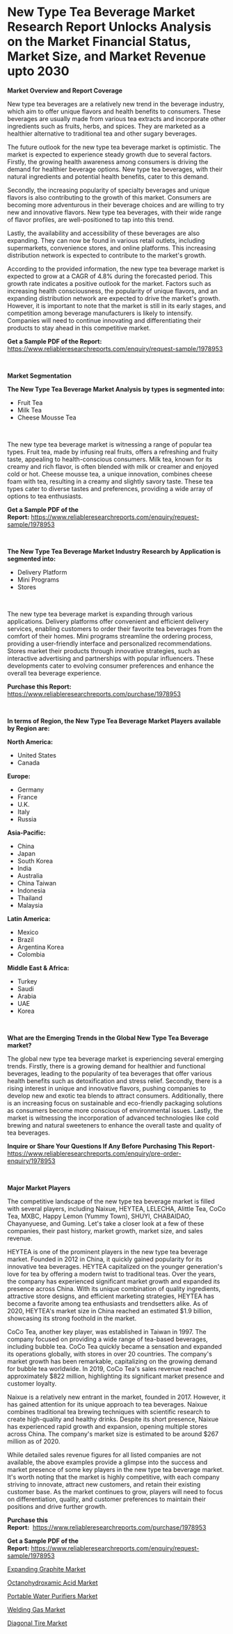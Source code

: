 <p><h1>New Type Tea Beverage Market Research Report Unlocks Analysis on the Market Financial Status, Market Size, and Market Revenue upto 2030</h1></p><p><strong>Market Overview and Report Coverage</strong></p>
<p><p>New type tea beverages are a relatively new trend in the beverage industry, which aim to offer unique flavors and health benefits to consumers. These beverages are usually made from various tea extracts and incorporate other ingredients such as fruits, herbs, and spices. They are marketed as a healthier alternative to traditional tea and other sugary beverages.</p><p>The future outlook for the new type tea beverage market is optimistic. The market is expected to experience steady growth due to several factors. Firstly, the growing health awareness among consumers is driving the demand for healthier beverage options. New type tea beverages, with their natural ingredients and potential health benefits, cater to this demand.</p><p>Secondly, the increasing popularity of specialty beverages and unique flavors is also contributing to the growth of this market. Consumers are becoming more adventurous in their beverage choices and are willing to try new and innovative flavors. New type tea beverages, with their wide range of flavor profiles, are well-positioned to tap into this trend.</p><p>Lastly, the availability and accessibility of these beverages are also expanding. They can now be found in various retail outlets, including supermarkets, convenience stores, and online platforms. This increasing distribution network is expected to contribute to the market's growth.</p><p>According to the provided information, the new type tea beverage market is expected to grow at a CAGR of 4.8% during the forecasted period. This growth rate indicates a positive outlook for the market. Factors such as increasing health consciousness, the popularity of unique flavors, and an expanding distribution network are expected to drive the market's growth. However, it is important to note that the market is still in its early stages, and competition among beverage manufacturers is likely to intensify. Companies will need to continue innovating and differentiating their products to stay ahead in this competitive market.</p></p>
<p><strong>Get a Sample PDF of the Report:</strong> <a href="https://www.reliableresearchreports.com/enquiry/request-sample/1978953">https://www.reliableresearchreports.com/enquiry/request-sample/1978953</a></p>
<p>&nbsp;</p>
<p><strong>Market Segmentation</strong></p>
<p><strong>The New Type Tea Beverage Market Analysis by types is segmented into:</strong></p>
<p><ul><li>Fruit Tea</li><li>Milk Tea</li><li>Cheese Mousse Tea</li></ul></p>
<p>&nbsp;</p>
<p><p>The new type tea beverage market is witnessing a range of popular tea types. Fruit tea, made by infusing real fruits, offers a refreshing and fruity taste, appealing to health-conscious consumers. Milk tea, known for its creamy and rich flavor, is often blended with milk or creamer and enjoyed cold or hot. Cheese mousse tea, a unique innovation, combines cheese foam with tea, resulting in a creamy and slightly savory taste. These tea types cater to diverse tastes and preferences, providing a wide array of options to tea enthusiasts.</p></p>
<p><strong>Get a Sample PDF of the Report:</strong>&nbsp;<a href="https://www.reliableresearchreports.com/enquiry/request-sample/1978953">https://www.reliableresearchreports.com/enquiry/request-sample/1978953</a></p>
<p>&nbsp;</p>
<p><strong>The New Type Tea Beverage Market Industry Research by Application is segmented into:</strong></p>
<p><ul><li>Delivery Platform</li><li>Mini Programs</li><li>Stores</li></ul></p>
<p>&nbsp;</p>
<p><p>The new type tea beverage market is expanding through various applications. Delivery platforms offer convenient and efficient delivery services, enabling customers to order their favorite tea beverages from the comfort of their homes. Mini programs streamline the ordering process, providing a user-friendly interface and personalized recommendations. Stores market their products through innovative strategies, such as interactive advertising and partnerships with popular influencers. These developments cater to evolving consumer preferences and enhance the overall tea beverage experience.</p></p>
<p><strong>Purchase this Report:</strong>&nbsp; <a href="https://www.reliableresearchreports.com/purchase/1978953">https://www.reliableresearchreports.com/purchase/1978953</a></p>
<p>&nbsp;</p>
<p><strong>In terms of Region, the New Type Tea Beverage Market Players available by Region are:</strong></p>
<p>
    <p> <strong> North America: </strong>
        <ul>
            <li>United States</li>
            <li>Canada</li>
        </ul>
        </p> 
    <p> <strong> Europe: </strong>
        <ul>
            <li>Germany</li>
            <li>France</li>
            <li>U.K.</li>
            <li>Italy</li>
            <li>Russia</li>
        </ul>
        </p> 
    <p> <strong> Asia-Pacific: </strong>
        <ul>
            <li>China</li>
            <li>Japan</li>
            <li>South Korea</li>
            <li>India</li>
            <li>Australia</li>
            <li>China Taiwan</li>
            <li>Indonesia</li>
            <li>Thailand</li>
            <li>Malaysia</li>
        </ul>
        </p> 
    <p> <strong> Latin America: </strong>
        <ul>
            <li>Mexico</li>
            <li>Brazil</li>
            <li>Argentina Korea</li>
            <li>Colombia</li>
        </ul>
        </p> 
    <p> <strong> Middle East & Africa: </strong>
        <ul>
            <li>Turkey</li>
            <li>Saudi</li>
            <li>Arabia</li>
            <li>UAE</li>
            <li>Korea</li>
        </ul>
    </p>
    </p>
<p>&nbsp;</p>
<p><strong>What are the Emerging Trends in the Global New Type Tea Beverage market?</strong></p>
<p><p>The global new type tea beverage market is experiencing several emerging trends. Firstly, there is a growing demand for healthier and functional beverages, leading to the popularity of tea beverages that offer various health benefits such as detoxification and stress relief. Secondly, there is a rising interest in unique and innovative flavors, pushing companies to develop new and exotic tea blends to attract consumers. Additionally, there is an increasing focus on sustainable and eco-friendly packaging solutions as consumers become more conscious of environmental issues. Lastly, the market is witnessing the incorporation of advanced technologies like cold brewing and natural sweeteners to enhance the overall taste and quality of tea beverages.</p></p>
<p><strong>Inquire or Share Your Questions If Any Before Purchasing This Report</strong>- <a href="https://www.reliableresearchreports.com/enquiry/pre-order-enquiry/1978953">https://www.reliableresearchreports.com/enquiry/pre-order-enquiry/1978953</a></p>
<p>&nbsp;</p>
<p><strong>Major Market Players</strong></p>
<p><p>The competitive landscape of the new type tea beverage market is filled with several players, including Naixue, HEYTEA, LELECHA, Alittle Tea, CoCo Tea, MXBC, Happy Lemon (Yummy Town), SHUYI, CHABAIDAO, Chayanyuese, and Guming. Let's take a closer look at a few of these companies, their past history, market growth, market size, and sales revenue.</p><p>HEYTEA is one of the prominent players in the new type tea beverage market. Founded in 2012 in China, it quickly gained popularity for its innovative tea beverages. HEYTEA capitalized on the younger generation's love for tea by offering a modern twist to traditional teas. Over the years, the company has experienced significant market growth and expanded its presence across China. With its unique combination of quality ingredients, attractive store designs, and efficient marketing strategies, HEYTEA has become a favorite among tea enthusiasts and trendsetters alike. As of 2020, HEYTEA's market size in China reached an estimated $1.9 billion, showcasing its strong foothold in the market.</p><p>CoCo Tea, another key player, was established in Taiwan in 1997. The company focused on providing a wide range of tea-based beverages, including bubble tea. CoCo Tea quickly became a sensation and expanded its operations globally, with stores in over 20 countries. The company's market growth has been remarkable, capitalizing on the growing demand for bubble tea worldwide. In 2019, CoCo Tea's sales revenue reached approximately $822 million, highlighting its significant market presence and customer loyalty.</p><p>Naixue is a relatively new entrant in the market, founded in 2017. However, it has gained attention for its unique approach to tea beverages. Naixue combines traditional tea brewing techniques with scientific research to create high-quality and healthy drinks. Despite its short presence, Naixue has experienced rapid growth and expansion, opening multiple stores across China. The company's market size is estimated to be around $267 million as of 2020.</p><p>While detailed sales revenue figures for all listed companies are not available, the above examples provide a glimpse into the success and market presence of some key players in the new type tea beverage market. It's worth noting that the market is highly competitive, with each company striving to innovate, attract new customers, and retain their existing customer base. As the market continues to grow, players will need to focus on differentiation, quality, and customer preferences to maintain their positions and drive further growth.</p></p>
<p><strong>Purchase this Report:</strong>&nbsp;&nbsp;<a href="https://www.reliableresearchreports.com/purchase/1978953">https://www.reliableresearchreports.com/purchase/1978953</a></p>
<p></p>
<p><strong>Get a Sample PDF of the Report:</strong>&nbsp;<a href="https://www.reliableresearchreports.com/enquiry/request-sample/1978953">https://www.reliableresearchreports.com/enquiry/request-sample/1978953</a></p>
<p><p><a href="https://medium.com/@grab.track.out/expanding-graphite-market-competitive-analysis-market-trends-and-forecast-to-2030-af3ae52e4f79">Expanding Graphite Market</a></p><p><a href="https://medium.com/@bulk.cream.roll/octanohydroxamic-acid-market-size-cagr-trends-2024-2030-1178fd1898ef">Octanohydroxamic Acid Market</a></p><p><a href="https://github.com/RichRobinson5/Market-Research-Report-List-2/blob/main/portable-water-purifiers-market.md">Portable Water Purifiers Market</a></p><p><a href="https://medium.com/@cite.teach.super/welding-gas-market-furnishes-information-on-market-share-market-trends-and-market-growth-c5808f59a107">Welding Gas Market</a></p><p><a href="https://medium.com/@wound.key.cure/diagonal-tire-market-outlook-industry-overview-and-forecast-2023-to-2030-7dff1f069042">Diagonal Tire Market</a></p></p>